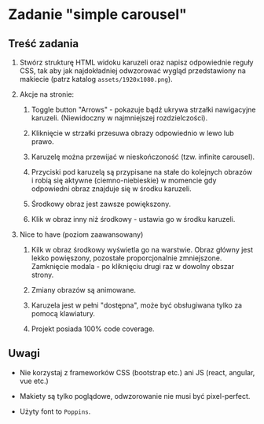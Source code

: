 # Zadanie "simple carousel"

## Treść zadania

1. Stwórz strukturę HTML widoku karuzeli oraz napisz odpowiednie reguły CSS, tak aby jak najdokładniej odwzorować wygląd przedstawiony na makiecie (patrz katalog `assets/1920x1080.png`).

2. Akcje na stronie:

    1. Toggle button "Arrows" - pokazuje bądź ukrywa strzałki nawigacyjne karuzeli. (Niewidoczny w najmniejszej rozdzielczości).
    
    2. Kliknięcie w strzałki przesuwa obrazy odpowiednio w lewo lub prawo.
    
    3. Karuzelę można przewijać w nieskończoność (tzw. infinite carousel).

    4. Przyciski pod karuzelą są przypisane na stałe do kolejnych obrazów i robią się aktywne (ciemno-niebieskie) w momencie gdy odpowiedni obraz znajduje się w środku karuzeli.
    
    5. Środkowy obraz jest  zawsze powiększony.
    
    6. Klik w obraz inny niż środkowy - ustawia go w środku karuzeli.
    
3. Nice to have (poziom zaawansowany)
    
    1. Kilk w obraz środkowy wyświetla go na warstwie. Obraz główny jest lekko powięszony, pozostałe proporcjonalnie zmniejszone. Zamknięcie modala - po kliknięciu drugi raz w dowolny obszar strony.
    
    2. Zmiany obrazów są animowane.
    
    3. Karuzela jest w pełni "dostępna", może być obsługiwana tylko za pomocą klawiatury.
    
    4. Projekt posiada 100% code coverage.

## Uwagi
    
*   Nie korzystaj z frameworków CSS (bootstrap etc.) ani JS (react, angular, vue etc.)

*   Makiety są tylko poglądowe, odwzorowanie nie musi być pixel-perfect.

*   Użyty font to `Poppins`.
